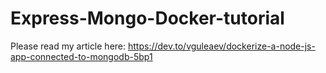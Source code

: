 # Express-Mongo-Docker-tutorial
Please read my article here: https://dev.to/vguleaev/dockerize-a-node-js-app-connected-to-mongodb-5bp1
